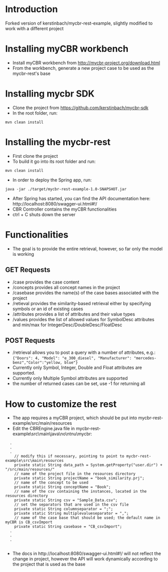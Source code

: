 # Introduction

Forked version of kerstinbach/mycbr-rest-example, slightly modified to work with a different project

# Installing myCBR workbench 
* Install myCBR workbench from http://mycbr-project.org/download.html
* From the workbench, generate a new project case to be used as the mycbr-rest's base

# Installing mycbr SDK
* Clone the project from https://github.com/kerstinbach/mycbr-sdk
* In the root folder, run:
```
mvn clean install
```

# Installing the mycbr-rest
* First clone the project 
* To build it go into its root folder and run: 
```
mvn clean install
```
* In order to deploy the Spring app, run: 
```
java -jar ./target/mycbr-rest-example-1.0-SNAPSHOT.jar 
```
* After Spring has started, you can find the API documentation here: http://localhost:8080/swagger-ui.html#!/
 * CBR Controller contains the myCBR functionalities
* ctrl + C shuts down the server

# Functionalities
* The goal is to provide the entire retrieval, however, so far only the model is working
## GET Requests
 * /case provides the case content
 * /concepts provides all concept names in the project
 * /casebase provides the name(s) of the case bases associated with the project
 * /retieval provides the similarity-based retrieval either by specifying symbols or an id of existing cases
 * /attributes provides a list of attributes and their value types 
 * /values provides the list of allowed values for SymbolDesc attributes and min/max for IntegerDesc/DoubleDesc/FloatDesc
## POST Requests
 * /retrieval allows you to post a query with a number of attributes, e.g.:  
    ```{"Doors": 4, "Model": "e_300_diesel", "Manufacturer": "mercedes-benz","Color":"yellow, blue"}``` 
 * Currently only Symbol, Integer, Double and Float attributes are supported.
 * Currently only Multiple Symbol attributes are supported
 * the number of returned cases can be set, use -1 for returning all
 
# How to customize the rest
* The app requires a myCBR project, which should be put into mycbr-rest-example/src/main/resources
* Edit the CBREngine.java file in mycbr-rest-example\src\main\java\no\ntnu\mycbr:
```
  .
  .
  .
    // modify this if necessary, pointing to point to mycbr-rest-example\src\main\resources
	private static String data_path = System.getProperty("user.dir") + "/src/main/resources/"
	// name of the project file in the resources directory
	private static String projectName = "book_similarity.prj"; 
	// name of the concept to be used 
	private static String conceptName = "Book";
	// name of the csv containing the instances, located in the resources directory
	private static String csv = "Sample_Data.csv";
	// set the separators that are used in the csv file
	private static String columnseparator = ";";
	private static String multiplevalueseparator = ",";
	// name of the case base that should be used; the default name in myCBR is CB_csvImport
	private static String casebase = "CB_csvImport";
  .
  .
  .
	
```
* The docs in http://localhost:8080/swagger-ui.html#!/ will not reflect the change in project, however the API will work dynamically according to the project that is used as the base
